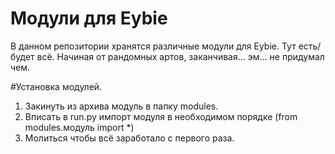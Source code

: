 # Модули для Eybie
В данном репозитории хранятся различные модули для Eybie. Тут есть/будет всё. Начиная от рандомных артов, заканчивая... эм... не придумал чем.

#Установка модулей.
1. Закинуть из архива модуль в папку modules.
2. Вписать в run.py импорт модуля в необходимом порядке (from modules.модуль import *)
3. Молиться чтобы всё заработало с первого раза.
